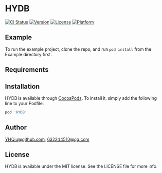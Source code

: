# HYDB

[![CI Status](https://img.shields.io/travis/YHQiu@github.com/HYDB.svg?style=flat)](https://travis-ci.org/YHQiu@github.com/HYDB)
[![Version](https://img.shields.io/cocoapods/v/HYDB.svg?style=flat)](https://cocoapods.org/pods/HYDB)
[![License](https://img.shields.io/cocoapods/l/HYDB.svg?style=flat)](https://cocoapods.org/pods/HYDB)
[![Platform](https://img.shields.io/cocoapods/p/HYDB.svg?style=flat)](https://cocoapods.org/pods/HYDB)

## Example

To run the example project, clone the repo, and run `pod install` from the Example directory first.

## Requirements

## Installation

HYDB is available through [CocoaPods](https://cocoapods.org). To install
it, simply add the following line to your Podfile:

```ruby
pod 'HYDB'
```

## Author

YHQiu@github.com, 632244510@qq.com

## License

HYDB is available under the MIT license. See the LICENSE file for more info.
